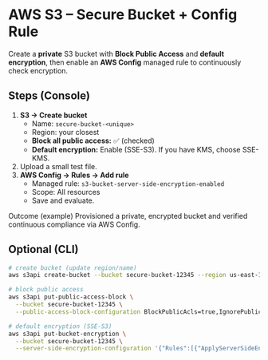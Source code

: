 # AWS S3 – Secure Bucket + Config Rule

Create a **private** S3 bucket with **Block Public Access** and **default encryption**, then enable an **AWS Config** managed rule to continuously check encryption.

## Steps (Console)
1. **S3 → Create bucket**
   - Name: `secure-bucket-<unique>`
   - Region: your closest
   - **Block all public access:** ✅ (checked)
   - **Default encryption:** Enable (SSE-S3). If you have KMS, choose SSE-KMS.
2. Upload a small test file.
3. **AWS Config → Rules → Add rule**
   - Managed rule: `s3-bucket-server-side-encryption-enabled`
   - Scope: All resources
   - Save and evaluate.

Outcome (example)
Provisioned a private, encrypted bucket and verified continuous compliance via AWS Config.

## Optional (CLI)
```bash
# create bucket (update region/name)
aws s3api create-bucket --bucket secure-bucket-12345 --region us-east-1 --create-bucket-configuration LocationConstraint=us-east-1

# block public access
aws s3api put-public-access-block \
  --bucket secure-bucket-12345 \
  --public-access-block-configuration BlockPublicAcls=true,IgnorePublicAcls=true,BlockPublicPolicy=true,RestrictPublicBuckets=true

# default encryption (SSE-S3)
aws s3api put-bucket-encryption \
  --bucket secure-bucket-12345 \
  --server-side-encryption-configuration '{"Rules":[{"ApplyServerSideEncryptionByDefault":{"SSEAlgorithm":"AES256"}}]}'
